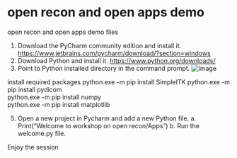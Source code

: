 # open recon and open apps demo
open recon and open apps demo files
1.	Download the PyCharm community edition and install it.
https://www.jetbrains.com/pycharm/download/?section=windows
2.	Download Python and install it.
https://www.python.org/downloads/
3.	Point to Python installed directory in the command prompt.
     ![image](https://github.com/punithbv06/open_recon_apps_demo/assets/33754175/47116361-4f7c-408f-94f5-a72619e9aa45)

   install required packages
   python.exe -m pip install SimpleITK 
   python.exe -m pip install pydicom  
   python.exe -m pip install numpy  
   python.exe -m pip install matplotlib 
   
   
5.	Open a new project in Pycharm and add a new Python file.
  a.	Print(“Welcome to workshop on open recon/Apps”)
  b.	 Run the welcome.py file.

Enjoy the session
